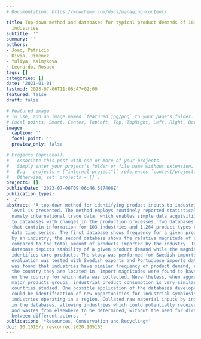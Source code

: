 ```yaml
---
# Documentation: https://wowchemy.com/docs/managing-content/

title: Top-down method and databases for typical product demands of 103 manufacturing
  industries
subtitle: ''
summary: ''
authors:
- Joao, Patricio
- Divia, Jimenez
- Yuliya, Kalmykova
- Leonardo, Rosado
tags: []
categories: []
date: '2021-01-01'
lastmod: 2023-07-06T11:06:47+02:00
featured: false
draft: false

# Featured image
# To use, add an image named `featured.jpg/png` to your page's folder.
# Focal points: Smart, Center, TopLeft, Top, TopRight, Left, Right, BottomLeft, Bottom, BottomRight.
image:
  caption: ''
  focal_point: ''
  preview_only: false

# Projects (optional).
#   Associate this post with one or more of your projects.
#   Simply enter your project's folder or file name without extension.
#   E.g. `projects = ["internal-project"]` references `content/project/deep-learning/index.md`.
#   Otherwise, set `projects = []`.
projects: []
publishDate: '2023-07-06T09:06:46.587406Z'
publication_types:
- '2'
abstract: 'A top-down method for identifying product inputs to industries at product
  level is presented. The method employs routinely reported statistical data for industries,
  namely international trade data, which enables simple data acquisition and updates
  to databases with changes in the production processes. Two databases were developed
  that contain information for 103 industries and 1,264 product types based on a 13-year
  data time series. The first database shows frequency for a given product import
  by an industry; the second database shows the relative magnitude of product demand
  compared to the total amount of products imported by the industry. The frequency
  database depicts stability of a given product demand while the magnitude database
  identifies core products. The study was performed for Swedish imports. An upscaling
  evaluation was tested with Swedish exports and Portuguese imports data sets. It
  was found that industries have similar frequency of product demand, regardless of
  the country they are located in. Import magnitudes were found to have more dependence
  on the country for which data was collected. Nevertheless, when aggregated into
  major products groups, industrial product consumption is very similar in the two
  countries studied. One possible application of the databases developed in this study
  could be identification of new opportunities for industrial symbiosis among all
  industries operating in a region. Collated raw material inputs by industry are available
  in the databases, allowing industries which could potentially receive byproducts
  and wastes from elsewhere to be determined, without the need for direct contact
  between different actors.  '
publication: '*Resources, Conservation and Recycling*'
doi: 10.1016/j.resconrec.2020.105165
---
```

